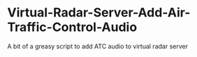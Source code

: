 # Virtual-Radar-Server-Add-Air-Traffic-Control-Audio
A bit of a greasy script to add ATC audio to virtual radar server
